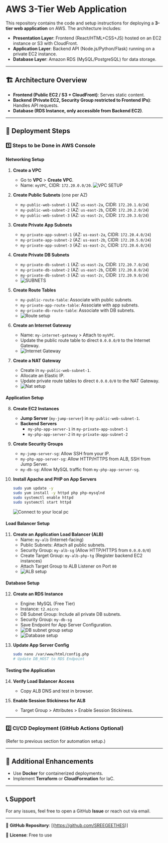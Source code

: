 # AWS 3-Tier Web Application

This repository contains the code and setup instructions for deploying a **3-tier web application** on AWS. The architecture includes:

- **Presentation Layer**: Frontend (React/HTML+CSS+JS) hosted on an EC2 instance or S3 with CloudFront.
- **Application Layer**: Backend API (Node.js/Python/Flask) running on a private EC2 instance.
- **Database Layer**: Amazon RDS (MySQL/PostgreSQL) for data storage.

---

## 🏗 Architecture Overview

- **Frontend (Public EC2 / S3 + CloudFront)**: Serves static content.
- **Backend (Private EC2, Security Group restricted to Frontend IPs)**: Handles API requests.
- **Database (RDS Instance, only accessible from Backend EC2)**.

---

## 🚀 Deployment Steps

### 1️⃣ Steps to be Done in AWS Console

#### **Networking Setup**
1. **Create a VPC**
   - Go to **VPC** > **Create VPC**.
   - Name: `myVPC`, CIDR: `172.20.0.0/20`.
![VPC SETUP](https://github.com/user-attachments/assets/23a7a043-6bd3-4ea5-8841-36df320712e5)

2. **Create Public Subnets** (one per AZ)
   - `my-public-web-subnet-1` (AZ: `us-east-2a`, CIDR: `172.20.1.0/24`)
   - `my-public-web-subnet-2` (AZ: `us-east-2b`, CIDR: `172.20.2.0/24`)
   - `my-public-web-subnet-3` (AZ: `us-east-2c`, CIDR: `172.20.3.0/24`)

3. **Create Private App Subnets**
   - `my-private-app-subnet-1` (AZ: `us-east-2a`, CIDR: `172.20.4.0/24`)
   - `my-private-app-subnet-2` (AZ: `us-east-2b`, CIDR: `172.20.5.0/24`)
   - `my-private-app-subnet-3` (AZ: `us-east-2c`, CIDR: `172.20.6.0/24`)

4. **Create Private DB Subnets**
   - `my-private-db-subnet-1` (AZ: `us-east-2a`, CIDR: `172.20.7.0/24`)
   - `my-private-db-subnet-2` (AZ: `us-east-2b`, CIDR: `172.20.8.0/24`)
   - `my-private-db-subnet-3` (AZ: `us-east-2c`, CIDR: `172.20.9.0/24`)
   - ![SUBNETS](https://github.com/user-attachments/assets/369a61a3-11cf-4c3e-bcd2-ddfe9788e08f)

5. **Create Route Tables**
   - `my-public-route-table`: Associate with public subnets.
   - `my-private-app-route-table`: Associate with app subnets.
   - `my-private-db-route-table`: Associate with DB subnets.
   - ![Route setup](https://github.com/user-attachments/assets/d34b3973-547c-4066-8fce-f44b68eb5e57)

6. **Create an Internet Gateway**
   - Name: `my-internet-gateway` > Attach to `myVPC`.
   - Update the public route table to direct `0.0.0.0/0` to the Internet Gateway.
   - ![Internet Gateway](https://github.com/user-attachments/assets/aa71e075-7b4a-4f1f-b5ae-cb5cc3547a6d)

7. **Create a NAT Gateway**
   - Create in `my-public-web-subnet-1`.
   - Allocate an Elastic IP.
   - Update private route tables to direct `0.0.0.0/0` to the NAT Gateway.
   - ![Nat setup](https://github.com/user-attachments/assets/7a4e0725-a561-421b-9f90-58d94b35aca8)

#### **Application Setup**
8. **Create EC2 Instances**
   - **Jump Server** (`my-jump-server`) in `my-public-web-subnet-1`.
   - **Backend Servers**
     - `my-php-app-server-1` in `my-private-app-subnet-1`
     - `my-php-app-server-2` in `my-private-app-subnet-2`

9. **Create Security Groups**
   - `my-jump-server-sg`: Allow SSH from your IP.
   - `my-php-app-server-sg`: Allow HTTP/HTTPS from ALB, SSH from Jump Server.
   - `my-db-sg`: Allow MySQL traffic from `my-php-app-server-sg`.

10. **Install Apache and PHP on App Servers**
    ```sh
    sudo yum update -y
    sudo yum install -y httpd php php-mysqlnd
    sudo systemctl enable httpd
    sudo systemctl start httpd
    ```
    ![Connect to your local pc](https://github.com/user-attachments/assets/02c3d4e9-16f0-4850-bdc5-95a05cf08aa0)

#### **Load Balancer Setup**
11. **Create an Application Load Balancer (ALB)**
    - Name: `my-alb` (Internet-facing)
    - Public Subnets: Attach all public subnets.
    - Security Group: `my-alb-sg` (Allow HTTP/HTTPS from `0.0.0.0/0`)
    - Create Target Group: `my-alb-php-tg` (Register backend EC2 instances)
    - Attach Target Group to ALB Listener on Port `80`
    - ![ALB setup](https://github.com/user-attachments/assets/04207529-7abb-41cf-89d2-8edc7d1f949f)

#### **Database Setup**
12. **Create an RDS Instance**
    - Engine: MySQL (Free Tier)
    - Instance: `t2.micro`
    - DB Subnet Group: Include all private DB subnets.
    - Security Group: `my-db-sg`
    - Save Endpoint for App Server Configuration.
    -  ![DB subnet group setup](https://github.com/user-attachments/assets/363c5496-a1ff-4689-881c-93951d80d0fc)
    -  ![Database setup](https://github.com/user-attachments/assets/e5e4f709-502b-47d0-a78e-7480a1a4ec4d)


13. **Update App Server Config**
    ```sh
    sudo nano /var/www/html/config.php
    # Update DB_HOST to RDS Endpoint
    ```

#### **Testing the Application**
14. **Verify Load Balancer Access**
    - Copy ALB DNS and test in browser.

15. **Enable Session Stickiness for ALB**
    - Target Group > Attributes > Enable Session Stickiness.

---

### 2️⃣ CI/CD Deployment (GitHub Actions Optional)
(Refer to previous section for automation setup.)

---

## 📌 Additional Enhancements
- Use **Docker** for containerized deployments.
- Implement **Terraform** or **CloudFormation** for IaC.

---

## 📞 Support
For any issues, feel free to open a GitHub **Issue** or reach out via email.

---

🔗 **GitHub Repository**: [(https://github.com/SREEGEETHES)]

📜 **License**: Free to use
